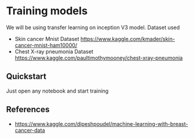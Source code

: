 # Training models 
We will be using transfer learning on inception V3 model.
Dataset used
- Skin cancer Mnist Dataset https://www.kaggle.com/kmader/skin-cancer-mnist-ham10000/
- Chest X-ray pneumonia Dataset https://www.kaggle.com/paultimothymooney/chest-xray-pneumonia

## Quickstart
Just open any notebook and start training

## References 
- https://www.kaggle.com/dipeshpoudel/machine-learning-with-breast-cancer-data

